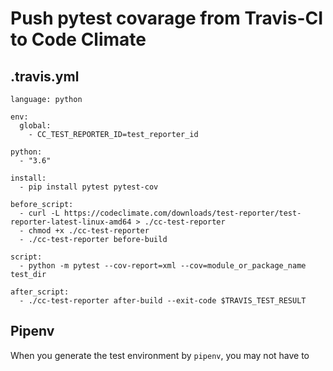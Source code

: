 # Push pytest covarage from Travis-CI to Code Climate

## .travis.yml

```
language: python

env:
  global:
    - CC_TEST_REPORTER_ID=test_reporter_id

python:
  - "3.6"

install:
  - pip install pytest pytest-cov

before_script:
  - curl -L https://codeclimate.com/downloads/test-reporter/test-reporter-latest-linux-amd64 > ./cc-test-reporter
  - chmod +x ./cc-test-reporter
  - ./cc-test-reporter before-build

script:
  - python -m pytest --cov-report=xml --cov=module_or_package_name test_dir

after_script:
  - ./cc-test-reporter after-build --exit-code $TRAVIS_TEST_RESULT
```


## Pipenv

When you generate the test environment by `pipenv`, you may not have to
